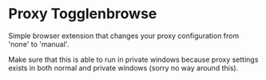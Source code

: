 # Proxy Togglenbrowse

Simple browser extension that changes your proxy configuration from 'none' to
'manual'.

Make sure that this is able to run in private windows because proxy settings
exists in both normal and private windows (sorry no way around this).
